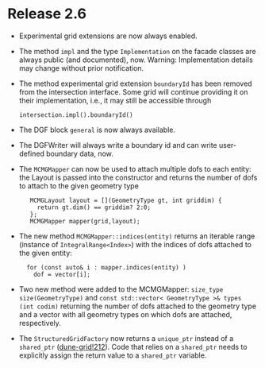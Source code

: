 # Release 2.6

- Experimental grid extensions are now always enabled.

- The method `impl` and the type `Implementation` on the facade classes are
  always public (and documented), now.
  Warning: Implementation details may change without prior notification.

- The method experimental grid extension `boundaryId` has been removed from the
  intersection interface. Some grid will continue providing it on their
  implementation, i.e., it may still be accessible through
  ```
  intersection.impl().boundaryId()
  ```

- The DGF block `general` is now always available.

- The DGFWriter will always write a boundary id and can write user-defined
  boundary data, now.

- The `MCMGMapper` can now be used to attach multiple dofs to each
  entity:
  the Layout is passed into the constructor and
  returns the number of dofs to attach to the given geometry type
  ```
     MCMGLayout layout = [](GeometryType gt, int griddim) {
       return gt.dim() == griddim? 2:0;
     };
     MCMGMapper mapper(grid,layout);
  ```
- The new method `MCMGMapper::indices(entity)` returns an iterable range
  (instance of `IntegralRange<Index>`)
  with the indices of dofs attached to the given entity:
  ```
    for (const auto& i : mapper.indices(entity) )
      dof = vector[i];
  ```

  [dune-grid!177]: https://gitlab.dune-project.org/core/dune-grid/merge_requests/177

- Two new method were added to the MCMGMapper:
  `size_type size(GeometryType)` and
  `const std::vector< GeometryType >& types (int codim)`
  returning the number of dofs attached to the geometry type and a vector
  with all geometry types on which dofs are attached, respectively.

- The `StructuredGridFactory` now returns a `unique_ptr` instead of a
  `shared_ptr` ([dune-grid!212][]).  Code that relies on a `shared_ptr`
  needs to explicitly assign the return value to a `shared_ptr`
  variable.

  [dune-grid!212]: https://gitlab.dune-project.org/core/dune-grid/merge_requests/212
